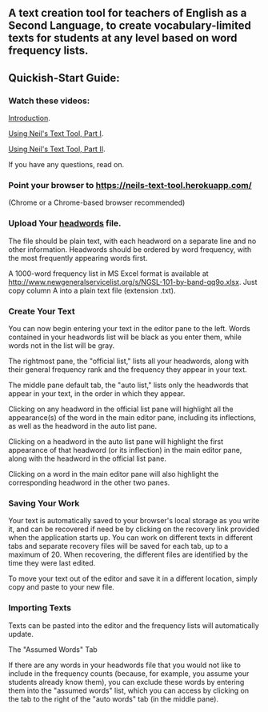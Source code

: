 ## A text creation tool for teachers of English as a Second Language, to create vocabulary-limited texts for students at any level based on word frequency lists.

## Quickish-Start Guide:

### Watch these videos:
[Introduction](https://www.youtube.com/watch?v=HbRdLL4ib9o).

[Using Neil's Text Tool, Part I](https://www.youtube.com/watch?v=9S1exy-FWxk).

[Using Neil's Text Tool, Part II](https://www.youtube.com/watch?v=9S1exy-FWxk).

If you have any questions, read on.

### Point your browser to https://neils-text-tool.herokuapp.com/
(Chrome or a Chrome-based browser recommended)

### Upload Your [headwords](https://en.wikipedia.org/wiki/Headword) file.
The file should be plain text, with each headword on a separate line and no other information. Headwords should be ordered by word frequency, with the most frequently appearing words first.

A 1000-word frequency list in MS Excel format is available at http://www.newgeneralservicelist.org/s/NGSL-101-by-band-qq9o.xlsx. Just copy column A into a plain text file (extension .txt).

### Create Your Text
You can now begin entering your text in the editor pane to the left. Words contained in your headwords list will be black as you enter them, while words not in the list will be gray.

The rightmost pane, the "official list," lists all your headwords, along with their general frequency rank and the frequency they appear in your text.

The middle pane default tab, the "auto list," lists only the headwords that appear in your text, in the order in which they appear.

Clicking on any headword in the official list pane will highlight all the appearance(s) of the word in the main editor pane, including its inflections, as well as the headword in the auto list pane.

Clicking on a headword in the auto list pane will highlight the first appearance of that headword (or its inflection) in the main editor pane, along with the headword in the official list pane.

Clicking on a word in the main editor pane will also highlight the corresponding headword in the other two panes.

### Saving Your Work

Your text is automatically saved to your browser's local storage as you write it, and can be recovered if need be by clicking on the recovery link provided when the application starts up. You can work on different texts in different tabs and separate recovery files will be saved for each tab, up to a maximum of 20. When recovering, the different files are identified by the time they were last edited.

To move your text out of the editor and save it in a different location, simply copy and paste to your new file.

### Importing Texts

Texts can be pasted into the editor and the frequency lists will automatically update.

The "Assumed Words" Tab

If there are any words in your headwords file that you would not like to include in the frequency counts (because, for example, you assume your students already know them), you can exclude these words by entering them into the "assumed words" list, which you can access by clicking on the tab to the right of the "auto words" tab (in the middle pane).
